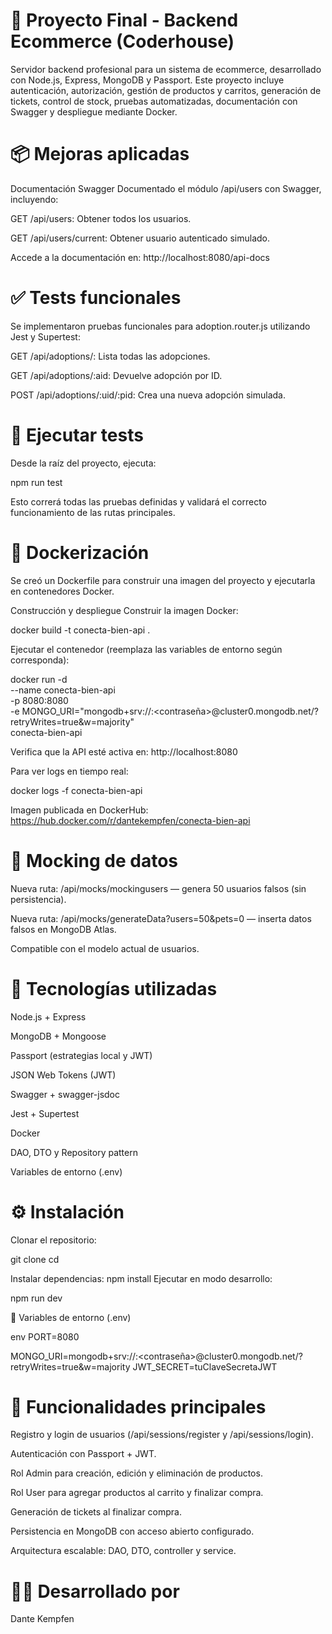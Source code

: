 # 🛒 Proyecto Final - Backend Ecommerce (Coderhouse)
Servidor backend profesional para un sistema de ecommerce, desarrollado con Node.js, Express, MongoDB y Passport. Este proyecto incluye autenticación, autorización, gestión de productos y carritos, generación de tickets, control de stock, pruebas automatizadas, documentación con Swagger y despliegue mediante Docker.

# 📦 Mejoras aplicadas
Documentación Swagger
Documentado el módulo /api/users con Swagger, incluyendo:

GET /api/users: Obtener todos los usuarios.

GET /api/users/current: Obtener usuario autenticado simulado.

Accede a la documentación en: http://localhost:8080/api-docs

# ✅ Tests funcionales
Se implementaron pruebas funcionales para adoption.router.js utilizando Jest y Supertest:

GET /api/adoptions/: Lista todas las adopciones.

GET /api/adoptions/:aid: Devuelve adopción por ID.

POST /api/adoptions/:uid/:pid: Crea una nueva adopción simulada.

# 🚦 Ejecutar tests
Desde la raíz del proyecto, ejecuta:

npm run test

Esto correrá todas las pruebas definidas y validará el correcto funcionamiento de las rutas principales.

# 🐳 Dockerización
Se creó un Dockerfile para construir una imagen del proyecto y ejecutarla en contenedores Docker.

Construcción y despliegue
Construir la imagen Docker:

docker build -t conecta-bien-api .

Ejecutar el contenedor (reemplaza las variables de entorno según corresponda):


docker run -d \
  --name conecta-bien-api \
  -p 8080:8080 \
  -e MONGO_URI="mongodb+srv://<usuario>:<contraseña>@cluster0.mongodb.net/<nombreBaseDeDatos>?retryWrites=true&w=majority" \
  conecta-bien-api

Verifica que la API esté activa en: http://localhost:8080

Para ver logs en tiempo real:

docker logs -f conecta-bien-api

Imagen publicada en DockerHub: https://hub.docker.com/r/dantekempfen/conecta-bien-api

# 🧪 Mocking de datos
Nueva ruta: /api/mocks/mockingusers — genera 50 usuarios falsos (sin persistencia).

Nueva ruta: /api/mocks/generateData?users=50&pets=0 — inserta datos falsos en MongoDB Atlas.

Compatible con el modelo actual de usuarios.

# 🚀 Tecnologías utilizadas
Node.js + Express

MongoDB + Mongoose

Passport (estrategias local y JWT)

JSON Web Tokens (JWT)

Swagger + swagger-jsdoc

Jest + Supertest

Docker

DAO, DTO y Repository pattern

Variables de entorno (.env)

# ⚙️ Instalación

Clonar el repositorio:

git clone <url-del-repo>
cd <nombre-del-proyecto>

Instalar dependencias:
npm install
Ejecutar en modo desarrollo:

npm run dev

📄 Variables de entorno (.env)

env
PORT=8080

MONGO_URI=mongodb+srv://<usuario>:<contraseña>@cluster0.mongodb.net/<nombreBaseDeDatos>?retryWrites=true&w=majority
JWT_SECRET=tuClaveSecretaJWT

# 🧪 Funcionalidades principales
Registro y login de usuarios (/api/sessions/register y /api/sessions/login).

Autenticación con Passport + JWT.

Rol Admin para creación, edición y eliminación de productos.

Rol User para agregar productos al carrito y finalizar compra.

Generación de tickets al finalizar compra.

Persistencia en MongoDB con acceso abierto configurado.

Arquitectura escalable: DAO, DTO, controller y service.

# 🧑‍💻 Desarrollado por
Dante Kempfen


